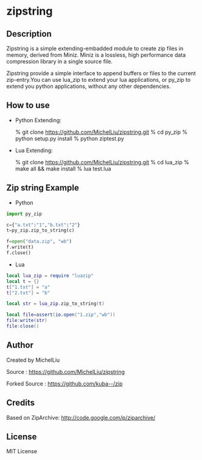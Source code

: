 # zipstring

## Description

Zipstring is a simple extending-embadded module to create zip files in memory, derived from Miniz.
Miniz is a lossless, high performance data compression library in a single source file. 

Zipstring provide a simple interface to append buffers or files to the current zip-entry.You can use lua_zip to extend your lua applications, or py_zip to extend you python applications, without any other dependencies.

## How to use

 - Python Extending:

    % git clone https://github.com/MichelLiu/zipstring.git
    % cd py_zip
    % python setup.py install
    % python ziptest.py

 - Lua Extending:

    % git clone https://github.com/MichelLiu/zipstring.git
    % cd lua_zip
    % make all && make install
    % lua test.lua

## Zip string Example

 - Python

```python
import py_zip

c={"a.txt":"1","b.txt":"2"}
t=py_zip.zip_to_string(c)

f=open("data.zip", "wb")
f.write(t)
f.close()
```

 - Lua

```lua
local lua_zip = require "luazip"
local t = {}
t["1.txt"] = "a"
t["2.txt"] = "b"

local str = lua_zip.zip_to_string(t)

local file=assert(io.open("1.zip","wb"))
file:write(str)
file:close()
```

## Author

Created by MichelLiu 

Source : https://github.com/MichelLiu/zipstring

Forked Source : https://github.com/kuba--/zip

## Credits

Based on ZipArchive: http://code.google.com/p/ziparchive/ 


## License

MIT License
